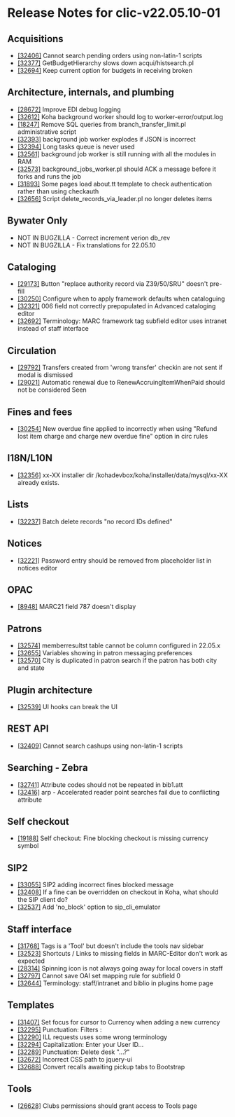 
# Release Notes for clic-v22.05.10-01

## Acquisitions

- [[32406]](http://bugs.koha-community.org/bugzilla3/show_bug.cgi?id=32406) Cannot search pending orders using non-latin-1 scripts
- [[32377]](http://bugs.koha-community.org/bugzilla3/show_bug.cgi?id=32377) GetBudgetHierarchy slows down acqui/histsearch.pl
- [[32694]](http://bugs.koha-community.org/bugzilla3/show_bug.cgi?id=32694) Keep current option for budgets in receiving broken

## Architecture, internals, and plumbing

- [[28672]](http://bugs.koha-community.org/bugzilla3/show_bug.cgi?id=28672) Improve EDI debug logging
- [[32612]](http://bugs.koha-community.org/bugzilla3/show_bug.cgi?id=32612) Koha background worker should log to worker-error/output.log
- [[18247]](http://bugs.koha-community.org/bugzilla3/show_bug.cgi?id=18247) Remove SQL queries from branch_transfer_limit.pl administrative script
- [[32393]](http://bugs.koha-community.org/bugzilla3/show_bug.cgi?id=32393) background job worker explodes if JSON is incorrect
- [[32394]](http://bugs.koha-community.org/bugzilla3/show_bug.cgi?id=32394) Long tasks queue is never used
- [[32561]](http://bugs.koha-community.org/bugzilla3/show_bug.cgi?id=32561) background job worker is still running with all the modules in RAM
- [[32573]](http://bugs.koha-community.org/bugzilla3/show_bug.cgi?id=32573) background_jobs_worker.pl should ACK a message before it forks and runs the job
- [[31893]](http://bugs.koha-community.org/bugzilla3/show_bug.cgi?id=31893) Some pages load about.tt template to check authentication rather than using checkauth
- [[32656]](http://bugs.koha-community.org/bugzilla3/show_bug.cgi?id=32656) Script delete_records_via_leader.pl no longer deletes items

## Bywater Only

- NOT IN BUGZILLA - Correct increment verion db_rev
- NOT IN BUGZILLA - Fix translations for 22.05.10

## Cataloging

- [[29173]](http://bugs.koha-community.org/bugzilla3/show_bug.cgi?id=29173) Button "replace authority record via Z39/50/SRU" doesn't pre-fill
- [[30250]](http://bugs.koha-community.org/bugzilla3/show_bug.cgi?id=30250) Configure when to apply framework defaults when cataloguing
- [[32321]](http://bugs.koha-community.org/bugzilla3/show_bug.cgi?id=32321) 006 field not correctly prepopulated in Advanced cataloging editor
- [[32692]](http://bugs.koha-community.org/bugzilla3/show_bug.cgi?id=32692) Terminology: MARC framework tag subfield editor uses intranet instead of staff interface

## Circulation

- [[29792]](http://bugs.koha-community.org/bugzilla3/show_bug.cgi?id=29792) Transfers created from 'wrong transfer' checkin are not sent if modal is dismissed
- [[29021]](http://bugs.koha-community.org/bugzilla3/show_bug.cgi?id=29021) Automatic renewal due to RenewAccruingItemWhenPaid should not be considered Seen

## Fines and fees

- [[30254]](http://bugs.koha-community.org/bugzilla3/show_bug.cgi?id=30254) New overdue fine applied to incorrectly when using "Refund lost item charge and charge new overdue fine" option in circ rules

## I18N/L10N

- [[32356]](http://bugs.koha-community.org/bugzilla3/show_bug.cgi?id=32356) xx-XX installer dir /kohadevbox/koha/installer/data/mysql/xx-XX already exists.

## Lists

- [[32237]](http://bugs.koha-community.org/bugzilla3/show_bug.cgi?id=32237) Batch delete records "no record IDs defined"

## Notices

- [[32221]](http://bugs.koha-community.org/bugzilla3/show_bug.cgi?id=32221) Password entry should be removed from placeholder list in notices editor

## OPAC

- [[8948]](http://bugs.koha-community.org/bugzilla3/show_bug.cgi?id=8948) MARC21 field 787 doesn't display

## Patrons

- [[32574]](http://bugs.koha-community.org/bugzilla3/show_bug.cgi?id=32574) memberresultst table cannot be column configured in 22.05.x
- [[32655]](http://bugs.koha-community.org/bugzilla3/show_bug.cgi?id=32655) Variables showing in patron messaging preferences
- [[32570]](http://bugs.koha-community.org/bugzilla3/show_bug.cgi?id=32570) City is duplicated in patron search if the patron has both city and state

## Plugin architecture

- [[32539]](http://bugs.koha-community.org/bugzilla3/show_bug.cgi?id=32539) UI hooks can break the UI

## REST API

- [[32409]](http://bugs.koha-community.org/bugzilla3/show_bug.cgi?id=32409) Cannot search cashups using non-latin-1 scripts

## Searching - Zebra

- [[32741]](http://bugs.koha-community.org/bugzilla3/show_bug.cgi?id=32741) Attribute codes should not be repeated in bib1.att
- [[32416]](http://bugs.koha-community.org/bugzilla3/show_bug.cgi?id=32416) arp - Accelerated reader point searches fail due to conflicting attribute

## Self checkout

- [[19188]](http://bugs.koha-community.org/bugzilla3/show_bug.cgi?id=19188) Self checkout: Fine blocking checkout is missing currency symbol

## SIP2

- [[33055]](http://bugs.koha-community.org/bugzilla3/show_bug.cgi?id=33055) SIP2 adding incorrect fines blocked message
- [[32408]](http://bugs.koha-community.org/bugzilla3/show_bug.cgi?id=32408) If a fine can be overridden on checkout in Koha, what should the SIP client do?
- [[32537]](http://bugs.koha-community.org/bugzilla3/show_bug.cgi?id=32537) Add 'no_block' option to sip_cli_emulator

## Staff interface

- [[31768]](http://bugs.koha-community.org/bugzilla3/show_bug.cgi?id=31768) Tags is a 'Tool' but doesn't include the tools nav sidebar
- [[32523]](http://bugs.koha-community.org/bugzilla3/show_bug.cgi?id=32523) Shortcuts / Links to missing fields in MARC-Editor don't work as expected
- [[28314]](http://bugs.koha-community.org/bugzilla3/show_bug.cgi?id=28314) Spinning icon is not always going away for local covers in staff
- [[32797]](http://bugs.koha-community.org/bugzilla3/show_bug.cgi?id=32797) Cannot save OAI set mapping rule for subfield 0
- [[32644]](http://bugs.koha-community.org/bugzilla3/show_bug.cgi?id=32644) Terminology: staff/intranet and biblio in plugins home page

## Templates

- [[31407]](http://bugs.koha-community.org/bugzilla3/show_bug.cgi?id=31407) Set focus for cursor to Currency when adding a new currency
- [[32295]](http://bugs.koha-community.org/bugzilla3/show_bug.cgi?id=32295) Punctuation: Filters :
- [[32290]](http://bugs.koha-community.org/bugzilla3/show_bug.cgi?id=32290) ILL requests uses some wrong terminology
- [[32294]](http://bugs.koha-community.org/bugzilla3/show_bug.cgi?id=32294) Capitalization: Enter your User ID...
- [[32289]](http://bugs.koha-community.org/bugzilla3/show_bug.cgi?id=32289) Punctuation: Delete desk "...?"
- [[32672]](http://bugs.koha-community.org/bugzilla3/show_bug.cgi?id=32672) Incorrect CSS path to jquery-ui
- [[32688]](http://bugs.koha-community.org/bugzilla3/show_bug.cgi?id=32688) Convert recalls awaiting pickup tabs to Bootstrap

## Tools

- [[26628]](http://bugs.koha-community.org/bugzilla3/show_bug.cgi?id=26628) Clubs permissions should grant access to Tools page



